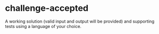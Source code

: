 # challenge-accepted
A working solution (valid input and output will be provided) and supporting tests using a language of your choice.
